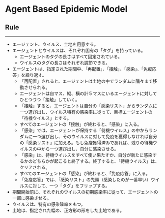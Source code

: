 # Agent Based Epidemic Model

## Rule
-------

- エージェント、ウイルス、土地を用意する。
- エージェントとウイルスは、それぞれ固有の「タグ」を持っている。
   - エージェントのタグの長さはすべて固定されている。
   - ウイルスのタグの長さはそれぞれ調節できる。
- エージェントは、指定された期間中、「再配置」、「接触」、「感染」、「免疫応答」を繰り返す。
   - 「再配置」されると、エージェントは土地の中でランダムに隅々まで移動させられる。
   - エージェントは自マス、縦、横の計５マスにいるエージェントに対してひとつづつ「接触」していく。
   - 「接触」すると、エージェントは自分の「感染リスト」からランダムに一つ選び出し、ウイルス特有の感染率に従って、目標エージェントの「待機ウイルス」とする。
   - すべてのエージェントの「接触」が終わると、「感染」に入る。
   - 「感染」では、エージェントが保持する「待機ウイルス」の中からランダムに一つ選び出し、そのウイルスに対して免疫を獲得しなければ自分の「感染リスト」に加える。もし免疫獲得済みであれば、残りの待機ウイルスの中から一つ選び出し、自分に感染させる。
   - 「感染」は、待機ウイルスをすべて使い果たすか、自分が新たに感染するかのどちらかが起こると終了する。終了すると、「待機ウイルス」は、クリアされる。
   - すべてのエージェントの「感染」が終わると、「免疫応答」に入る。
   - 「免疫応答」では、「感染リスト」の先頭（感染したのが一番早い）ウイルスに対して、一つ「タグ」をフリップする。
- 期間開始前に、それぞれのウイルスの初期感染率に従って、エージェントの一部に感染させる。
- ウイルスは、特有の感染確率をもつ。
- 土地は、指定された幅の、正方形の形をした土地である。
